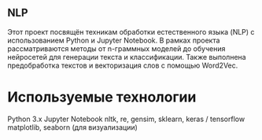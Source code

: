 ## NLP
Этот проект посвящён техникам обработки естественного языка (NLP) с использованием Python и Jupyter Notebook. В рамках проекта рассматриваются методы от n-граммных моделей до обучения нейросетей для генерации текста и классификации. Также выполнена предобработка текстов и векторизация слов с помощью Word2Vec.

# Используемые технологии
Python 3.x
Jupyter Notebook
nltk, re, gensim, sklearn, keras / tensorflow
matplotlib, seaborn (для визуализации)
